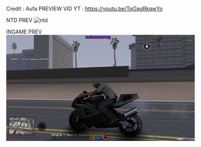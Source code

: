 Credit : Aufa
PREVIEW VID YT : https://youtu.be/TqOagRkqwYo

NTD PREV
![ntd](ntd.png)

INGAME PREV
![ingm](ingame.png)




